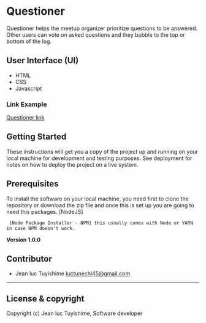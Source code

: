 # Questioner
Questioner​​ helps the meetup organizer prioritize questions to be answered. Other users can vote on asked questions and they bubble to the top or bottom of the log.

## User Interface (UI)
* HTML
* CSS
* Javascript

### Link Example
[Questioner link](https://luc-tuyishime.github.io/Questioner/ui/index.html)

## Getting Started
These instructions will get you a copy of the project up and running on your local machine for development and testing purposes. See deployment for notes on how to deploy the project on a live system.

## Prerequisites
To install the software on your local machine, you need first to clone the repository or download the zip file and once this is set up you are going to need this packages. [NodeJS]

```
 [Node Package Installer - NPM] this usually comes with Node or YARN in case NPM doesn't work. 
```

**Version 1.0.0**

## Contributor
- Jean luc Tuyishime <luctunechi45@gmail.com>

---

## License & copyright
Copyright (c) Jean luc Tuyishime, Software developer
